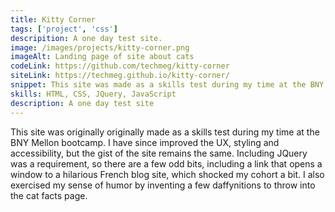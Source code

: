 ```yaml
---
title: Kitty Corner
tags: ['project', 'css']
descripition: A one day test site.
image: /images/projects/kitty-corner.png
imageAlt: Landing page of site about cats
codeLink: https://github.com/techmeg/kitty-corner
siteLink: https://techmeg.github.io/kitty-corner/
snippet: This site was made as a skills test during my time at the BNY Mellon bootcamp.
skills: HTML, CSS, JQuery, JavaScript
description: A one day test site
---
```


This site was originally originally made as a skills test during my time at the BNY Mellon bootcamp. I have since improved the UX, styling and accessibility, but the gist of the site remains the same. Including JQuery was a requirement, so there are a few odd bits, including a link that opens a window to a hilarious French blog site, which shocked my cohort a bit. I also exercised my sense of humor by inventing a few daffynitions to throw into the cat facts page.